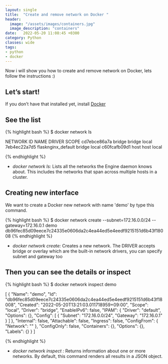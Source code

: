 ```yaml
---
layout: single
title:  "Create and remove network on Docker "
header:
  image: "/assets/images/containers.jpg"
  image_description: "containers"
date:   2022-05-20 11:08:45 +0300
category: Python
classes: wide
tags: 
- python 
- docker
---
```

Now i will show you how to create and remove network on Docker, lets follow the instructions :)

Let’s start!
------------
If you don’t have that installed yet, install [Docker](https://docs.docker.com/engine/install/ubuntu/)

See the list
------------
{% highlight bash %}
$ docker network ls

NETWORK ID     NAME                        DRIVER    SCOPE
cd7ebce86a7a   bridge                      bridge    local
7eb4ec22a7d5   flasknginx_default          bridge    local
c60fcafb09d1   host                        host      local

{% endhighlight %}

* *docker network ls:* Lists all the networks the Engine daemon knows about. This includes the networks that span across multiple hosts in a cluster.


Creating new interface
-----------------------------------
We want to create a Docker new network with name 'demo' by type this command.


{% highlight bash %}
$ docker network create --subnet=172.16.0.0/24 --gateway=172.16.0.1 demo
db96fec85d09eece7c24335e0606da2c4ea44ed5e4eedf9215151d6b43f18008
{% endhighlight %}

* *docker network create:* Creates a new network. The DRIVER accepts bridge or overlay which are the built-in network drivers, you can specify subnet and gateway too

Then you can see the details or inspect
-----------------------------------
{% highlight bash %}
$ docker network inspect demo

[
    {
        "Name": "demo",
        "Id": "db96fec85d09eece7c24335e0606da2c4ea44ed5e4eedf9215151d6b43f18008",
        "Created": "2022-05-20T13:21:03.011718959+09:00",
        "Scope": "local",
        "Driver": "bridge",
        "EnableIPv6": false,
        "IPAM": {
            "Driver": "default",
            "Options": {},
            "Config": [
                {
                    "Subnet": "172.16.0.0/24",
                    "Gateway": "172.16.0.1"
                }
            ]
        },
        "Internal": false,
        "Attachable": false,
        "Ingress": false,
        "ConfigFrom": {
            "Network": ""
        },
        "ConfigOnly": false,
        "Containers": {},
        "Options": {},
        "Labels": {}
    }
]

{% endhighlight %}

* *docker network inspect :* Returns information about one or more networks. By default, this command renders all results in a JSON object.


[docker-docks]:           https://docs.docker.com/engine/reference/commandline/network/
